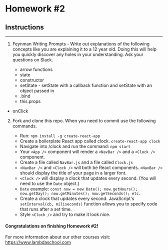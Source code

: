 # Homework #2

## Instructions
---
1. Feynman Writing Prompts - Write out explanations of the following concepts like you are explaining it to a 12 year old.  Doing this will help you quickly discover any holes in your understanding.  Ask your questions on Slack.
		
	* arrow functions
	* state
	* constructor
	* setState - setState with a callback function and setState with an object passed in
	* .bind
	* this.props
  * onClick


2. Fork and clone this repo.  When you need to commit use the following commands.
		
	* Run: `npm install -g create-react-app`
	* Create a boilerplate React app called clock. `create-react-app clock`
	* Navigate into /clock and run the command: `npm start`
	* Your `<App />` component will render a `<NavBar />` and a `<Clock />` component.
	* Create a file called `NavBar.js` and a file called `Clock.js`
	* `<NavBar />` and `<Clock />` will both be React components.  `<NavBar />` should display the title of your page in a larger font.
	* `<Clock />` will display a clock that updates every second.  (You will need to use the `Date` object.)
  	* `Date` example: `const now = new Date(); now.getHours(); now.getDay(); now.getMinutes(); now.getSeconds(); etc.`
	* Create a clock that updates every second. JavaScript's `setInterval(cb, miliseconds)` function allows you to specify code that runs after a set time.
	* Style `<Clock />` and try to make it look nice.



#### Congratulations on finishing Homework #2!

For more information about our other courses visit: https://www.lambdaschool.com
